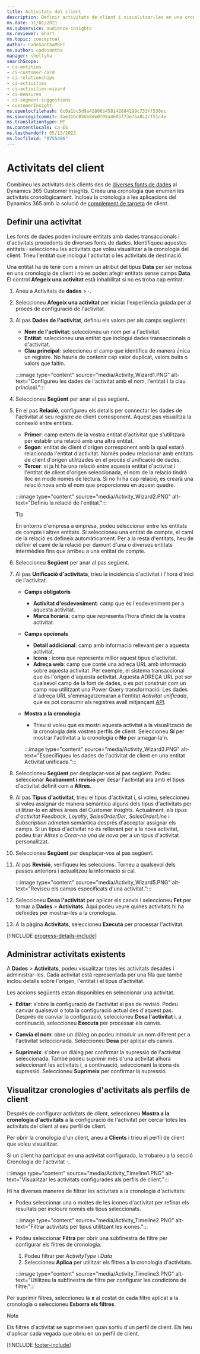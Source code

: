 ```yaml
---
title: Activitats del client
description: Definir activitats de client i visualitzar-les en una cronologia dels perfils del client.
ms.date: 11/01/2021
ms.subservice: audience-insights
ms.reviewer: mhart
ms.topic: conceptual
author: CadeSanthaMSFT
ms.author: cadesantha
manager: shellyha
searchScope:
- ci-entities
- ci-customer-card
- ci-relationships
- ci-activities
- ci-activities-wizard
- ci-measures
- ci-segment-suggestions
- customerInsight
ms.openlocfilehash: 6c0a1bc5d9a42806b458142804199c733ff530ec
ms.sourcegitcommit: 4ae316c856b8de0f08a4605f73e75a8c2cf51c4e
ms.translationtype: MT
ms.contentlocale: ca-ES
ms.lasthandoff: 05/13/2022
ms.locfileid: "8755486"
---
```

# <a name="customer-activities"></a>Activitats del client

Combineu les activitats dels clients des de [diverses fonts de dades](data-sources.md) al Dynamics 365 Customer Insights. Creeu una cronologia que enumeri les activitats cronològicament. Incloeu la cronologia a les aplicacions del Dynamics 365 amb la solució de [complement de targeta](customer-card-add-in.md) de client.

## <a name="define-an-activity"></a>Definir una activitat

Les fonts de dades poden incloure entitats amb dades transaccionals i d'activitats procedents de diverses fonts de dades. Identifiqueu aquestes entitats i seleccioneu les activitats que voleu visualitzar a la cronologia del client. Trieu l'entitat que inclogui l'activitat o les activitats de destinació.

Una entitat ha de tenir com a mínim un atribut del tipus **Data** per ser inclosa en una cronologia de client i no es poden afegir entitats sense camps **Data**. El control **Afegeix una activitat** està inhabilitat si no es troba cap entitat.

1. Aneu a Activitats de **dades** > **·**.

1. Seleccioneu **Afegeix una activitat** per iniciar l'experiència guiada per al procés de configuració de l'activitat.

1. Al pas **Dades de l'activitat**, definiu els valors per als camps següents:

   - **Nom de l'activitat**: seleccioneu un nom per a l'activitat.
   - **Entitat**: seleccioneu una entitat que inclogui dades transaccionals o d'activitat.
   - **Clau principal**: seleccioneu el camp que identifica de manera única un registre. No hauria de contenir cap valor duplicat, valors buits o valors que faltin.

   :::image type="content" source="media/Activity_Wizard1.PNG" alt-text="Configureu les dades de l'activitat amb el nom, l'entitat i la clau principal.":::

1. Seleccioneu **Següent** per anar al pas següent.

1. En el pas **Relació**, configureu els detalls per connectar les dades de l'activitat al seu registre de client corresponent. Aquest pas visualitza la connexió entre entitats.  

   - **Primer**: camp extern de la vostra entitat d'activitat que s'utilitzarà per establir una relació amb una altra entitat.
   - **Segon**: entitat de client d'origen corresponent amb la qual estarà relacionada l'entitat d'activitat. Només podeu relacionar amb entitats de client d'origen utilitzades en el procés d'unificació de dades.
   - **Tercer**: si ja hi ha una relació entre aquesta entitat d'activitat i l'entitat de client d'origen seleccionada, el nom de la relació tindrà lloc en mode només de lectura. Si no hi ha cap relació, es crearà una relació nova amb el nom que proporcioneu en aquest quadre.

   :::image type="content" source="media/Activity_Wizard2.PNG" alt-text="Definiu la relació de l'entitat.":::

   > [!TIP]
   > En entorns d'empresa a empresa, podeu seleccionar entre les entitats de compte i altres entitats. Si seleccioneu una entitat de compte, el camí de la relació es defineix automàticament. Per a la resta d'entitats, heu de definir el camí de la relació per damunt d'una o diverses entitats intermèdies fins que arribeu a una entitat de compte.

1. Seleccioneu **Següent** per anar al pas següent. 

1. Al pas **Unificació d'activitats**, trieu la incidència d'activitat i l'hora d'inici de l'activitat. 
   - **Camps obligatoris**
      - **Activitat d'esdeveniment**: camp que és l'esdeveniment per a aquesta activitat.
      - **Marca horària**: camp que representa l'hora d'inici de la vostra activitat.

   - **Camps opcionals**
      - **Detall addicional**: camp amb informació rellevant per a aquesta activitat.
      - **Icona** : icona que representa millor aquest tipus d'activitat.
      - **Adreça web**: camp que conté una adreça URL amb informació sobre aquesta activitat. Per exemple, el sistema transaccional que és l'origen d'aquesta activitat. Aquesta ADREÇA URL pot ser qualsevol camp de la font de dades, o es pot construir com un camp nou utilitzant una Power Query transformació. Les dades d'adreça URL s'emmagatzemaran a l'entitat *Activitat unificada*, que es pot consumir als registres avall mitjançant [API](apis.md).

   - **Mostra a la cronologia**
      - Trieu si voleu que es mostri aquesta activitat a la visualització de la cronologia dels vostres perfils de client. Seleccioneu **Sí** per mostrar l'activitat a la cronologia o **No** per amagar-la'n.

      :::image type="content" source="media/Activity_Wizard3.PNG" alt-text="Especifiqueu les dades de l'activitat de client en una entitat Activitat unificada.":::

1. Seleccioneu **Següent** per desplaçar-vos al pas següent. Podeu seleccionar **Acabament i revisió** per desar l'activitat ara amb el tipus d'activitat definit com a **Altres**. 

1. Al pas **Tipus d'activitat**, trieu el tipus d'activitat i, si voleu, seleccioneu si voleu assignar de manera semàntica alguns dels tipus d'activitats per utilitzar-lo en altres àrees del Customer Insights. Actualment, *els tipus d'activitat Feedback*, *Loyalty*, *SalesOrderDer*, *SalesOrderLine* i *Subscription* admeten semàntica després d'acceptar assignar els camps. Si un tipus d'activitat no és rellevant per a la nova activitat, podeu triar *Altres* o *Crear-ne una de nova* per a un tipus d'activitat personalitzat.

1. Seleccioneu **Següent** per desplaçar-vos al pas següent. 

1. Al pas **Revisió**, verifiqueu les seleccions. Torneu a qualsevol dels passos anteriors i actualitzeu la informació si cal.

   :::image type="content" source="media/Activity_Wizard5.PNG" alt-text="Reviseu els camps especificats d'una activitat.":::
   
1. Seleccioneu **Desa l'activitat** per aplicar els canvis i seleccioneu **Fet** per tornar a **Dades** > **Activitats**. Aquí podeu veure quines activitats hi ha definides per mostrar-les a la cronologia. 

1. A la pàgina **Activitats**, seleccioneu **Executa** per processar l'activitat. 

[!INCLUDE [progress-details-include](includes/progress-details-pane.md)]

## <a name="manage-existing-activities"></a>Administrar activitats existents

A **Dades** > **Activitats**, podeu visualitzar totes les activitats desades i administrar-les. Cada activitat està representada per una fila que també inclou detalls sobre l'origen, l'entitat i el tipus d'activitat.

Les accions següents estan disponibles en seleccionar una activitat. 

- **Editar**: s'obre la configuració de l'activitat al pas de revisió. Podeu canviar qualsevol o tota la configuració actual des d'aquest pas. Després de canviar la configuració, seleccioneu **Desa l'activitat** i, a continuació, seleccioneu **Executa** per processar els canvis.

- **Canvia el nom**: obre un diàleg on podeu introduir un nom diferent per a l'activitat seleccionada. Seleccioneu **Desa** per aplicar els canvis.

- **Suprimeix**: s'obre un diàleg per confirmar la supressió de l'activitat seleccionada. També podeu suprimir més d'una activitat alhora seleccionant les activitats i, a continuació, seleccionant la icona de supressió. Seleccioneu **Suprimeix** per confirmar la supressió.

## <a name="view-activity-timelines-on-customer-profiles"></a>Visualitzar cronologies d'activitats als perfils de client

Després de configurar activitats de client, seleccioneu **Mostra a la cronologia d'activitats** a la configuració de l'activitat per cercar totes les activitats del client al seu perfil de client.

Per obrir la cronologia d'un client, aneu a **Clients** i trieu el perfil de client que voleu visualitzar.

Si un client ha participat en una activitat configurada, la trobareu a la secció Cronologia de l'activitat **·**.

:::image type="content" source="media/Activity_Timeline1.PNG" alt-text="Visualitzar les activitats configurades als perfils de client.":::

Hi ha diverses maneres de filtrar les activitats a la cronologia d'activitats:

- Podeu seleccionar una o moltes de les icones d'activitat per refinar els resultats per incloure només els tipus seleccionats.

  :::image type="content" source="media/Activity_Timeline2.PNG" alt-text="Filtrar activitats per tipus utilitzant les icones.":::

- Podeu seleccionar **Filtra** per obrir una subfinestra de filtre per configurar els filtres de cronologia.

   1. Podeu filtrar per *ActivityType* i *Data*
   1. Seleccioneu **Aplica** per utilitzar els filtres a la cronologia d'activitats.

   :::image type="content" source="media/Activity_Timeline3.PNG" alt-text="Utilitzeu la subfinestra de filtre per configurar les condicions de filtre.":::

Per suprimir filtres, seleccioneu la **x** al costat de cada filtre aplicat a la cronologia o seleccioneu **Esborra els filtres**.


> [!NOTE]
> Els filtres d'activitat se suprimeixen quan sortiu d'un perfil de client. Els heu d'aplicar cada vegada que obriu en un perfil de client.

[!INCLUDE [footer-include](includes/footer-banner.md)]
